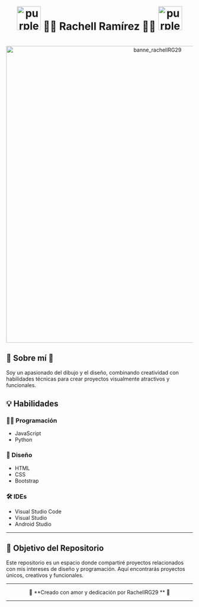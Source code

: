 <h1 align="center">
  <b> <a href="https://emoji.gg/emoji/21721-pinktwinkles">
   <a href="https://emoji.gg/emoji/3747-purple-sparkles"><img src="https://cdn3.emoji.gg/emojis/3747-purple-sparkles.gif" width="64px" height="64px" alt="purple_sparkles"></a>
    💐💜 Rachell Ramírez 💜🍐</b> 
  <a href="https://emoji.gg/emoji/3747-purple-sparkles"><img src="https://cdn3.emoji.gg/emojis/3747-purple-sparkles.gif" width="64px" height="64px" alt="purple_sparkles"></a>
</h1>
<br>

<div align="center">
 <img width="801" alt="banne_rachellRG29" src="https://github.com/user-attachments/assets/9039b446-d5e7-4509-9078-87347856813f" />
  
</div>

## 🌌 Sobre mí 🌌
Soy un apasionado del dibujo y el diseño, combinando creatividad con habilidades técnicas para crear proyectos visualmente atractivos y funcionales.

## 💡 Habilidades  
### 👨‍💻 Programación  
- JavaScript  
- Python  

### 🎨 Diseño  
- HTML  
- CSS  
- Bootstrap  

### 🛠️ IDEs  
- Visual Studio Code  
- Visual Studio  
- Android Studio  

---

## 🎯 Objetivo del Repositorio  
Este repositorio es un espacio donde compartiré proyectos relacionados con mis intereses de diseño y programación. Aquí encontrarás proyectos únicos, creativos y funcionales.

---

<div align="center">
  🌟 **Creado con amor y dedicación por RachellRG29 ** 🌟  
</div>

---



<!--
**RachellRG29/RachellRG29** is a ✨ _special_ ✨ repository because its `README.md` (this file) appears on your GitHub profile.-->
